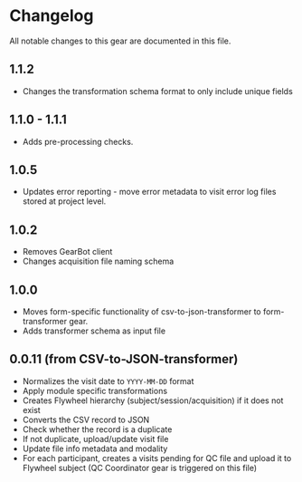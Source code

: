 # Changelog

All notable changes to this gear are documented in this file.

## 1.1.2
* Changes the transformation schema format to only include unique fields

## 1.1.0 - 1.1.1
* Adds pre-processing checks.
  
## 1.0.5
* Updates error reporting - move error metadata to visit error log files stored at project level.
  
## 1.0.2
- Removes GearBot client
- Changes acquisition file naming schema

## 1.0.0

- Moves form-specific functionality of csv-to-json-transformer to form-transformer gear.
- Adds transformer schema as input file

## 0.0.11 (from CSV-to-JSON-transformer)
- Normalizes the visit date to `YYYY-MM-DD` format
- Apply module specific transformations
- Creates Flywheel hierarchy (subject/session/acquisition) if it does not exist
- Converts the CSV record to JSON
- Check whether the record is a duplicate
- If not duplicate, upload/update visit file
- Update file info metadata and modality
- For each participant, creates a visits pending for QC file and upload it to Flywheel subject (QC Coordinator gear is triggered on this file)